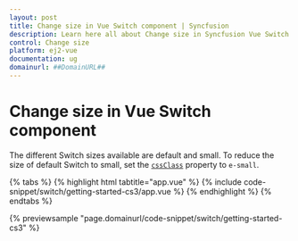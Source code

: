 ```yaml
---
layout: post
title: Change size in Vue Switch component | Syncfusion
description: Learn here all about Change size in Syncfusion Vue Switch component of Syncfusion Essential JS 2 and more.
control: Change size 
platform: ej2-vue
documentation: ug
domainurl: ##DomainURL##
---
```


# Change size in Vue Switch component

The different Switch sizes available are default and small. To reduce the size of default Switch to small, set the [`cssClass`](https://ej2.syncfusion.com/vue/documentation/api/switch#cssclass) property to `e-small`.

{% tabs %}
{% highlight html tabtitle="app.vue" %}
{% include code-snippet/switch/getting-started-cs3/app.vue %}
{% endhighlight %}
{% endtabs %}
        
{% previewsample "page.domainurl/code-snippet/switch/getting-started-cs3" %}